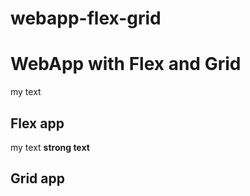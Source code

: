 # webapp-flex-grid

# WebApp with Flex and Grid

my text

## Flex app

my text **strong text**

## Grid app